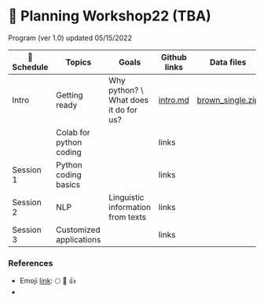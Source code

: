 # 🦖 Planning Workshop22 (TBA)

Program (ver 1.0) updated 05/15/2022

| :date: Schedule | Topics | Goals | Github links | Data files | Reference videos |
|----------|--------|------|--------|------------|-----------|
| Intro | Getting ready | Why python? \ What does it do for us? | [intro.md](https://github.com/MK316/workshop22/blob/main/intro.md) | [brown_single.zip](https://github.com/MK316/workshop22/blob/main/data/brown_single.zip)    |  |
|           | Colab for python coding |  | links |     |  |
| Session 1 | Python coding basics |   | links |     |   |
| Session 2 | NLP | Linguistic information from texts |  links |  |   |
| Session 3 | Customized applications |   | links |     |   |


### References

* Emoji [link](https://gist.github.com/rxaviers/7360908): :full_moon:  :pray:  :thumbsup:  
* 
